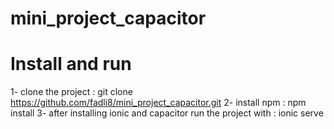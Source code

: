 # mini_project_capacitor

# Install and run
1- clone the project : git clone https://github.com/fadli8/mini_project_capacitor.git
2- install npm : npm install
3- after installing ionic and capacitor run the project with : ionic serve
